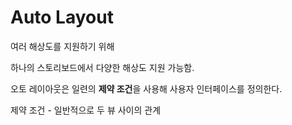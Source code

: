 # Auto Layout

여러 해상도를 지원하기 위해 

하나의 스토리보드에서 다양한 해상도 지원 가능함.

오토 레이아웃은 일련의 **제약 조건**을 사용해 사용자 인터페이스를 정의한다. 

제약 조건 - 일반적으로 두 뷰 사이의 관계


